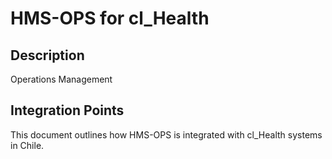 # HMS-OPS for cl_Health

## Description

Operations Management

## Integration Points

This document outlines how HMS-OPS is integrated with cl_Health systems in Chile.

